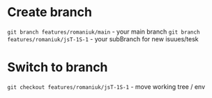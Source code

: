 # Create branch

`git branch features/romaniuk/main` - your main branch
`git branch features/romaniuk/jsT-1S-1` - your subBranch for new isuues/tesk

# Switch to branch

`git checkout features/romaniuk/jsT-1S-1` - move working tree / env 
